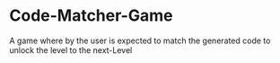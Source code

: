 # Code-Matcher-Game
A game where by the user is expected to match the generated code to unlock the level to the next-Level
